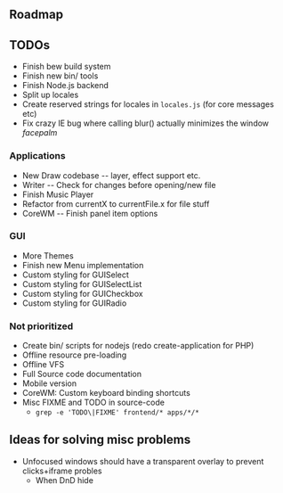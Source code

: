 
## Roadmap

## TODOs
* Finish bew build system
* Finish new bin/ tools
* Finish Node.js backend
* Split up locales
* Create reserved strings for locales in `locales.js` (for core messages etc)
* Fix crazy IE bug where calling blur() actually minimizes the window *facepalm*

### Applications
* New Draw codebase -- layer, effect support etc.
* Writer -- Check for changes before opening/new file
* Finish Music Player
* Refactor from currentX to currentFile.x for file stuff
* CoreWM -- Finish panel item options

### GUI
* More Themes
* Finish new Menu implementation
* Custom styling for GUISelect
* Custom styling for GUISelectList
* Custom styling for GUICheckbox
* Custom styling for GUIRadio

### Not prioritized
* Create bin/ scripts for nodejs (redo create-application for PHP)
* Offline resource pre-loading
* Offline VFS
* Full Source code documentation
* Mobile version
* CoreWM: Custom keyboard binding shortcuts
* Misc FIXME and TODO in source-code
  - `grep -e 'TODO\|FIXME' frontend/* apps/*/*`

## Ideas for solving misc problems
* Unfocused windows should have a transparent overlay to prevent clicks+iframe probles
  * When DnD hide
